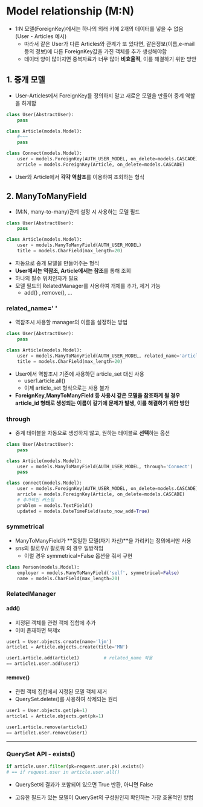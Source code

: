# Model relationship (M:N)

- 1:N 모델(ForeignKey)에서는 하나의 외래 키에 2개의 데이터를 넣을 수 없음(User - Articles 예시)
  - 따라서 같은 User가 다른 Articles와 관계가 또 있다면, 같은정보(이름,e-mail등의 정보)에 다른 ForeignKey값을 가진 객체를 추가 생성해야함
  - 데이터 양이 많아지면 중복자료가 너무 많아 **비효율적**, 이를 해결하기 위한 방안



## 1. 중개 모델

- User-Articles에서 ForeignKey를 정의하지 말고 새로운 모델을 만들어 중계 역할을 하게함

```python
class User(AbstractUser):
    pass

class Article(models.Model):
    #~~~
    pass

class Connect(models.Model):
    user = models.ForeignKey(AUTH_USER_MODEL, on_delete=models.CASCADE)
    arricle = models.ForeignKey(Article, on_delete=models.CASCADE)
```

- User와 Article에서 **각각 역참조**를 이용하여 조회하는 형식



## 2. ManyToManyField

- (M:N, many-to-many)관계 설정 시 사용하는 모델 필드

```python
class User(AbstractUser):
    pass

class Article(models.Model):
    user = models.ManyToManyField(AUTH_USER_MODEL)
    title = models.CharField(max_length=20)
```

- 자동으로 중개 모델을 만들어주는 형식
- **User에서는 역참조, Article에서는 참조**를 통해 조회
- 하나의 필수 위치인자가 필요
- 모델 필드의 RelatedManager를 사용하여 개체를 추가, 제거 가능
  - add() , remove(), ...



### related_name=' '

- 역참조시 사용할 manager의 이름을 설정하는 방법

```python
class User(AbstractUser):
    pass

class Article(models.Model):
    user = models.ManyToManyField(AUTH_USER_MODEL, related_name='article')
    title = models.CharField(max_length=20)
```

- User에서 역참조시 기존에 사용하던 article_set 대신 사용
  - user1.article.all()
  - 이제 article_set 형식으로는 사용 불가
- **ForeignKey,ManyToManyField 등 사용시 같은 모델을 참조하게 될 경우 article_id 형태로 생성되는 이름이 같기에 문제가 발생, 이를 해결하기 위한 방안**



### through

- 중계 테이블을 자동으로 생성하지 않고, 원하는 테이블로 **선택**하는 옵션

```python
class User(AbstractUser):
    pass

class Article(models.Model):
    user = models.ManyToManyField(AUTH_USER_MODEL, through='Connect')
    pass

class connect(models.Model):
    user = models.ForeignKey(AUTH_USER_MODEL, on_delete=models.CASCADE)
    arricle = models.ForeignKey(Article, on_delete=models.CASCADE)
    # 추가적인 커스텀
    problem = models.TextField()
    updated = models.DateTimeField(auto_now_add=True)
```



### symmetrical

- ManyToManyField가 **동일한 모델(자기 자신)**을 가리키는 정의에서만 사용
- sns의 팔로우// 팔로워 의 경우 일방적임
  - 이럴 경우 symmetrical=False 옵션을 줘서 구현

```python
class Person(models.Model):
    employer = models.ManyToManyField('self', symmetrical=False)
    name = models.CharField(max_length=20)
```



###  RelatedManager

#### add()

- 지정된 객체를 관련 객체 집합에 추가
- 이미 존재하면 복제x

```python
user1 = User.objects.create(name='ljm')
article1 = Article.objects.create(title='MN')

user1.article.add(article1)			# related_name 적용
== article1.user.add(user1)
```

#### remove()

- 관련 객체 집합에서 지정된 모델 객체 제거
- QuerySet.delete()를 사용하여 삭제되는 원리

```python
user1 = User.objects.get(pk=1)
article1 = Article.objects.get(pk=1)

user1.article.remove(article1)
== article1.user.remove(user1)
```





------

### QuerySet API - exists()

```python
if article.user.filter(pk=request.user.pk).exists()
# == if request.user in article.user.all()
```

- QuerySet에 결과가 포함되어 있으면 True 반환, 아니면 False

- 고유한 필드가 있는 모델이 QuerySet의 구성원인지 확인하는 가장 효율적인 방법